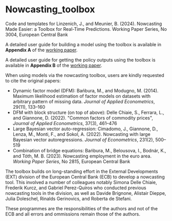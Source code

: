 # Nowcasting_toolbox
Code and templates for Linzenich, J., and Meunier, B. (2024). Nowcasting Made Easier: a Toolbox for Real-Time Predictions. Working Paper Series, No 3004, European Central Bank

A detailed user guide for building a model using the toolbox is available in **Appendix A** of the [working paper](https://www.ecb.europa.eu/pub/pdf/scpwps/ecb.wp3004~3ce9d0d8ca.en.pdf?94efa94a70954b38df981f0a988047bb).

A detailed user guide for getting the policy outputs using the toolbox is available in **Appendix B** of the [working paper](https://www.ecb.europa.eu/pub/pdf/scpwps/ecb.wp3004~3ce9d0d8ca.en.pdf?94efa94a70954b38df981f0a988047bb).

When using models via the nowcasting toolbox, users are kindly requested to cite the original papers: 
- Dynamic factor model (DFM): Bańbura, M., and Modugno, M. (2014). Maximum likelihood estimation of factor models on datasets with arbitrary pattern of missing data. _Journal of Applied Econometrics_, 29(11), 133–160
- DFM with block structure (on top of above): Delle Chiaie, S., Ferrara, L., and Giannone, D. (2022). "Common factors of commodity prices", _Journal of Applied Econometrics_, 37(3), 461–476  
- Large Bayesian vector auto-regression: Cimadomo, J., Giannone, D., Lenza, M., Monti, F., and Sokol, A. (2022). Nowcasting with large Bayesian vector autoregressions. _Journal of Econometrics_, 231(2), 500–519
- Combination of bridge equations: Bańbura, M., Belousova, I., Bodnár, K., and Tóth, M. B. (2023). Nowcasting employment in the euro area. _Working Paper Series_, No 2815, European Central Bank

The toolbox builds on long-standing effort in the External Developments (EXT) division of the European Central Bank (ECB) to develop a nowcasting tool. This involved a number of colleagues notably Simona Delle Chiaie, Frederik Kurcz, and Gabriel Perez-Quiros who conducted previous nowcasting tools in the division, as well as Davide Brignone, Alistair Dieppe, Julia Doleschel, Rinalds Gerinovics, and Roberta de Stefani. 

These programmes are the responsibilities of the authors and not of the ECB and all errors and ommissions remain those of the authors.
